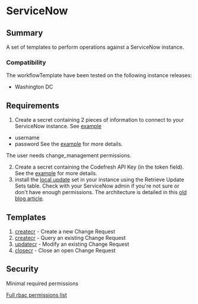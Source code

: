 # ServiceNow

## Summary

A set of templates to perform operations against a ServiceNow instance.

### Compatibility

The workflowTemplate have been tested on the following instance releases:

* Washington DC

## Requirements
1. Create a secret containing 2 pieces of information to connect to your
   ServiceNow instance. See [example](../../assets/sn_auth.yml)
  - username
  - password
   See the [example](../../assets/sn_auth.yml) for more details.

The user needs change_management permissions.

2. Create a secret containing the Codefresh API Key (in the token field). See
   the [example](../../assets/cf_token.yaml) for more details.
3. install the [local update](../../assets/xml/ServiceNow-Codefresh_Integration_1.3.1.xml)
   set in your instance using the Retrieve Update Sets table. Check with your
   ServiceNow admin if you're not sure or don't have enough permissions. The
   architecture is detailed in this
   [old blog article](https://codefresh.io/blog/servicenow-integration/).

## Templates
1. [createcr](../docs/createcr.md) - Create a new Change Request
1. [createcr](../docs/createcr.md) - Query an existing Change Request
1. [updatecr](../docs/updatecr.md) - Modify an existing Change Request
1. [closecr](../docs/closecr.md) - Close an open Change Request


## Security

Minimal required permissions

[Full rbac permissions list](./rbac.yaml)
